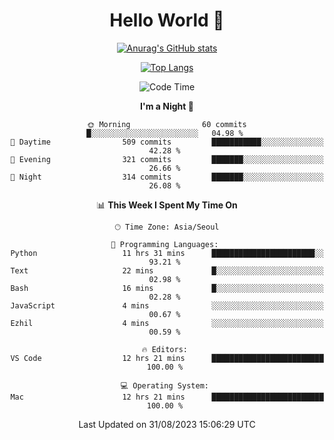 <div align="center">

# Hello World 👋

[![Anurag's GitHub stats](https://github-readme-stats.vercel.app/api?username=taeho0888&show_icons=true&theme=dracula)](https://github.com/anuraghazra/github-readme-stats)

[![Top Langs](https://github-readme-stats.vercel.app/api/top-langs/?username=taeho0888&theme=dracula)](https://github.com/anuraghazra/github-readme-stats)
<!--
**taeho0888/taeho0888** is a ✨ _special_ ✨ repository because its `README.md` (this file) appears on your GitHub profile.

<!--START_SECTION:waka-->
![Code Time](http://img.shields.io/badge/Code%20Time-242%20hrs%2031%20mins-blue)

**I'm a Night 🦉** 

```text
🌞 Morning                60 commits          █░░░░░░░░░░░░░░░░░░░░░░░░   04.98 % 
🌆 Daytime                509 commits         ███████████░░░░░░░░░░░░░░   42.28 % 
🌃 Evening                321 commits         ███████░░░░░░░░░░░░░░░░░░   26.66 % 
🌙 Night                  314 commits         ███████░░░░░░░░░░░░░░░░░░   26.08 % 
```


📊 **This Week I Spent My Time On** 

```text
🕑︎ Time Zone: Asia/Seoul

💬 Programming Languages: 
Python                   11 hrs 31 mins      ███████████████████████░░   93.21 % 
Text                     22 mins             █░░░░░░░░░░░░░░░░░░░░░░░░   02.98 % 
Bash                     16 mins             █░░░░░░░░░░░░░░░░░░░░░░░░   02.28 % 
JavaScript               4 mins              ░░░░░░░░░░░░░░░░░░░░░░░░░   00.67 % 
Ezhil                    4 mins              ░░░░░░░░░░░░░░░░░░░░░░░░░   00.59 % 

🔥 Editors: 
VS Code                  12 hrs 21 mins      █████████████████████████   100.00 % 

💻 Operating System: 
Mac                      12 hrs 21 mins      █████████████████████████   100.00 % 
```


 Last Updated on 31/08/2023 15:06:29 UTC
<!--END_SECTION:waka-->
</div>
